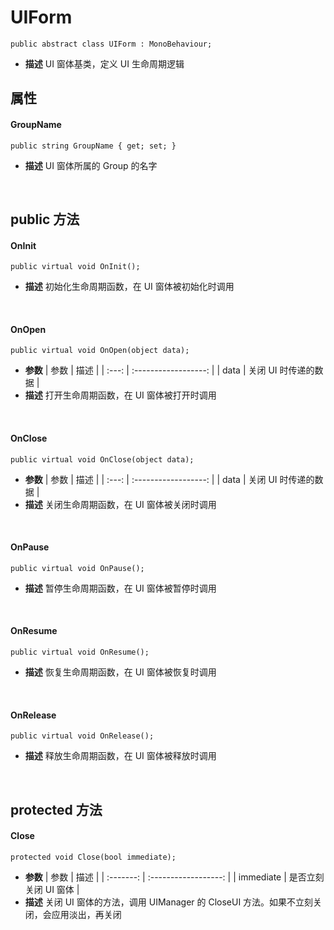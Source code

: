 # UIForm
```
public abstract class UIForm : MonoBehaviour;
```
- **描述**
    UI 窗体基类，定义 UI 生命周期逻辑

## 属性
#### GroupName
```
public string GroupName { get; set; }
```
- **描述**
    UI 窗体所属的 Group 的名字
<br>

## public 方法
#### OnInit
```
public virtual void OnInit();
```
- **描述**
    初始化生命周期函数，在 UI 窗体被初始化时调用
<br>

#### OnOpen
```
public virtual void OnOpen(object data);
```
- **参数**
    | 参数  |         描述         |
    | :---: | :------------------: |
    | data  | 关闭 UI 时传递的数据 |
- **描述**
    打开生命周期函数，在 UI 窗体被打开时调用
<br>

#### OnClose
```
public virtual void OnClose(object data);
```
- **参数**
    | 参数  |         描述         |
    | :---: | :------------------: |
    | data  | 关闭 UI 时传递的数据 |
- **描述**
    关闭生命周期函数，在 UI 窗体被关闭时调用
<br>

#### OnPause
```
public virtual void OnPause();
```
- **描述**
    暂停生命周期函数，在 UI 窗体被暂停时调用
<br>

#### OnResume
```
public virtual void OnResume();
```
- **描述**
    恢复生命周期函数，在 UI 窗体被恢复时调用
<br>

#### OnRelease
```
public virtual void OnRelease();
```
- **描述**
    释放生命周期函数，在 UI 窗体被释放时调用
<br>

## protected 方法
#### Close
```
protected void Close(bool immediate);
```
- **参数**
    |   参数    |         描述         |
    | :-------: | :------------------: |
    | immediate | 是否立刻关闭 UI 窗体 |
- **描述**
    关闭 UI 窗体的方法，调用 UIManager 的 CloseUI 方法。如果不立刻关闭，会应用淡出，再关闭
<br>